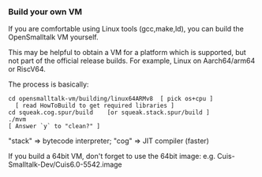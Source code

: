 
### Build your own VM ###

If you are comfortable using Linux tools (gcc,make,ld), you can
build the OpenSmalltalk VM yourself.

This may be helpful to obtain a VM for a platform which is supported,
but not part of the official release builds.  For example, Linux on Aarch64/arm64 or RiscV64.

The process is basically:
```git clone --depth 1 https://github.com/OpenSmalltalk/opensmalltalk-vm
cd opensmalltalk-vm/building/linux64ARMv8  [ pick os+cpu ]
  [ read HowToBuild to get required libraries ]
cd squeak.cog.spur/build    [or squeak.stack.spur/build ]
./mvm
[ Answer `y` to "clean?" ]
```

"stack" => bytecode interpreter; "cog" => JIT compiler (faster)

If you build a 64bit VM, don't forget to use the 64bit image: e.g. Cuis-Smalltalk-Dev/Cuis6.0-5542.image
